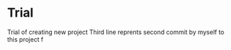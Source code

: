 # Trial
Trial of creating new project
Third line reprents second commit by myself to this project
f
